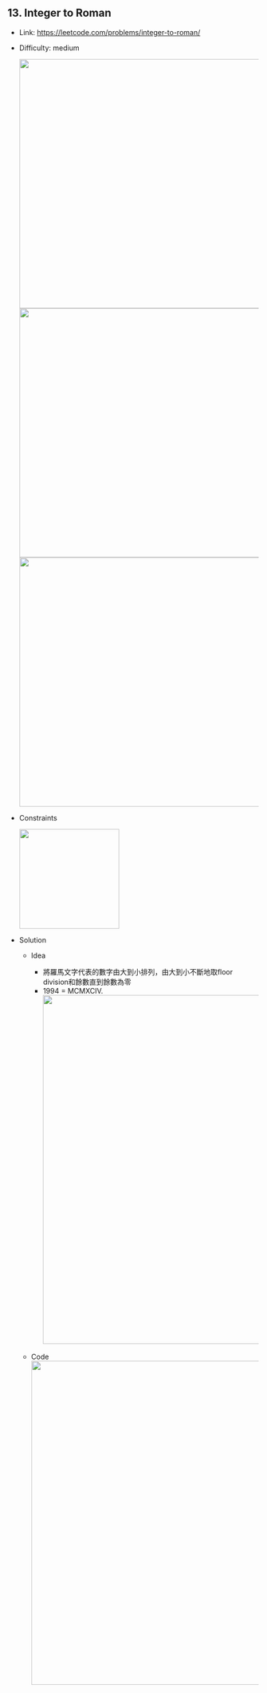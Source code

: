 ## 13. Integer to Roman

* Link: https://leetcode.com/problems/integer-to-roman/
* Difficulty: medium

  <img src="https://user-images.githubusercontent.com/29893605/165087376-941a0f36-1eb1-4bb7-8892-7d82fba4594d.png" width="500" />
  <img src="https://user-images.githubusercontent.com/29893605/166114942-1242febe-7ca4-4519-a196-5903608a1a87.png" width="500" />


  <img src="https://user-images.githubusercontent.com/29893605/166110761-c78686c0-4998-44ae-a615-28fc6fb2dc06.png" width="500" />
 
* Constraints

  <img src="https://user-images.githubusercontent.com/29893605/166110788-1e449faf-96d9-4aec-86cc-b04890579918.png" width="200" />


  
* Solution 
  * Idea  
    * 將羅馬文字代表的數字由大到小排列，由大到小不斷地取floor division和餘數直到餘數為零
    * 1994 = MCMXCIV.  
      <img src="https://user-images.githubusercontent.com/29893605/166114868-0c5abcd5-c90f-43ec-9e1d-7ecfcd460330.png" width="700" />

  * Code    
    <img src="https://user-images.githubusercontent.com/29893605/166113830-eb8abca3-8426-478e-8191-aadb796b85c5.png" width="650" />




